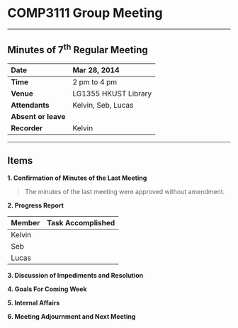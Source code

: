 # COMP3111 Group Meeting #


---


## Minutes of 7<sup>th</sup> Regular Meeting ##

| **Date** | Mar 28, 2014 |
|:---------|:-------------|
| **Time** | 2 pm to 4 pm |
| **Venue** | LG1355 HKUST Library |
| **Attendants** | Kelvin, Seb, Lucas |
| **Absent or leave** |  |
| **Recorder** | Kelvin |


---


## Items ##

**1. Confirmation of Minutes of the Last Meeting**
> The minutes of the last meeting were approved without amendment.

**2. Progress Report**

| **Member** | **Task Accomplished** |
|:-----------|:----------------------|
| Kelvin |  |
| Seb |  |
| Lucas |  |

**3. Discussion of Impediments and Resolution**

**4. Goals For Coming Week**

**5. Internal Affairs**

**6. Meeting Adjournment and Next Meeting**